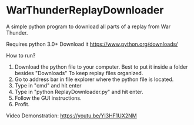 # WarThunderReplayDownloader
A simple python program to download all parts of a replay from War Thunder.

Requires python 3.0+ Download it https://www.python.org/downloads/


How to run?
1. Download the python file to your computer. Best to put it inside a folder besides "Downloads" To keep replay files organized.
2. Go to address bar in file explorer where the python file is located.
3. Type in "cmd" and hit enter
4. Type in "python ReplayDownloader.py" and hit enter.
5. Follow the GUI instructions.
6. Profit.

Video Demonstration: https://youtu.be/YI3HF1UX2NM
